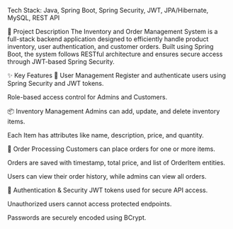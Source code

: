 Tech Stack: Java, Spring Boot, Spring Security, JWT, JPA/Hibernate, MySQL, REST API

🔧 Project Description
The Inventory and Order Management System is a full-stack backend application designed to efficiently handle product inventory, user authentication, and customer orders. Built using Spring Boot, the system follows RESTful architecture and ensures secure access through JWT-based Spring Security.

✨ Key Features
👥 User Management
Register and authenticate users using Spring Security and JWT tokens.

Role-based access control for Admins and Customers.

📦 Inventory Management
Admins can add, update, and delete inventory items.

Each Item has attributes like name, description, price, and quantity.

🛒 Order Processing
Customers can place orders for one or more items.

Orders are saved with timestamp, total price, and list of OrderItem entities.

Users can view their order history, while admins can view all orders.

🔐 Authentication & Security
JWT tokens used for secure API access.

Unauthorized users cannot access protected endpoints.

Passwords are securely encoded using BCrypt.
